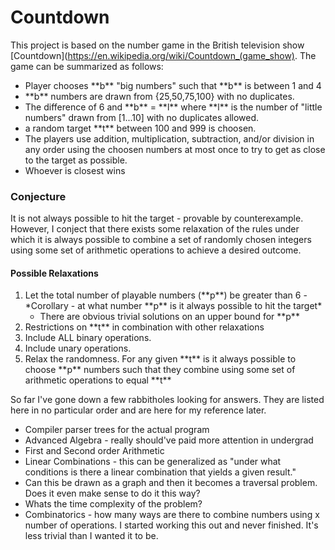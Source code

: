 # Countdown
This project is based on the number game in the British television show [Countdown](https://en.wikipedia.org/wiki/Countdown_(game_show). The game can be summarized as follows: 
<ul>
  <li> Player chooses **b** "big numbers" such that **b** is between 1 and 4</li>
  <li> **b** numbers are drawn from {25,50,75,100} with no duplicates. </li>
  <li> The difference of 6 and **b** = **l** where **l** is the number of "little numbers" drawn from [1...10] with no duplicates allowed. </li>
  <li> a random target **t** between 100 and 999 is choosen.</li>
  <li> The players use addition, multiplication, subtraction, and/or division in any order using the choosen numbers at most once to try to get as close to the target as possible.</li>
  <li> Whoever is closest wins</li>
</ul>

### Conjecture
It is not always possible to hit the target - provable by counterexample. However, I conject that there exists some relaxation of the rules under which it is always possible to combine a set of randomly chosen integers using some set of arithmetic operations to achieve a desired outcome. 

#### Possible Relaxations
<ol>
  <li> Let the total number of playable numbers (**p**) be greater than 6 - *Corollary - at what number **p** is it always possible to hit the target* 
    <ul> 
      <li> There are obvious trivial solutions on an upper bound for **p** 
    </ul>
  </li>
  <li> Restrictions on **t** in combination with other relaxations </li>
  <li> Include ALL binary operations. </li>
  <li> Include unary operations. </li>
  <li> Relax the randomness. For any given **t** is it always possible to choose **p** numbers such that they combine using some set of arithmetic operations to equal **t** </li>
</ol>


So far I've gone down a few rabbitholes looking for answers. They are listed here in no particular order and are here for my reference later. 
<ul>
  <li> Compiler parser trees for the actual program</li>
  <li> Advanced Algebra - really should've paid more attention in undergrad</li>
  <li> First and Second order Arithmetic</li>
  <li> Linear Combinations - this can be generalized as "under what conditions is there a linear combination that yields a given result."</li>
  <li> Can this be drawn as a graph and then it becomes a traversal problem. Does it even make sense to do it this way?</li>
  <li> Whats the time complexity of the problem? </li>
  <li> Combinatorics - how many ways are there to combine numbers using x number of operations. I started working this out and never finished. It's less trivial than I wanted it to be.</li>
</ul>
